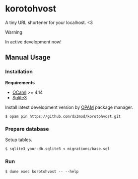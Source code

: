 # korotohvost

A tiny URL shortener for your localhost. <3

> [!WARNING]
> In active development now!

## Manual Usage

### Installation 

**Requirements**

- [OCaml] >= 4.14
- [Sqlite3]

Install latest development version by [OPAM] package manager.
```console
$ opam pin https://github.com/dx3mod/korotohvost.git 
```

### Prepare database

Setup tables.
```console
$ sqlite3 your-db.sqlite3 < migrations/base.sql
```

[OCaml]: https://ocaml.org/
[OPAM]: https://opam.ocaml.org/
[Sqlite3]: https://www.sqlite.org/

### Run 

```console
$ dune exec korotohvost -- --help
```